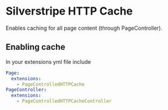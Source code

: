 # Silverstripe HTTP Cache

Enables caching for all page content (through PageController).

## Enabling cache

In your extensions yml file include

```yml
Page:
  extensions:
    - PageControlledHTTPCache
PageController:
  extensions:
    - PageControlledHTTPCacheController
```
